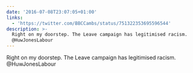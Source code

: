 ```yaml
---
date: '2016-07-08T23:07:05+01:00'
links:
  - 'https://twitter.com/BBCCambs/status/751322353695596544'
description: >-
  Right on my doorstep. The Leave campaign has legitimised racism.
  @HuwJonesLabour
---
```

Right on my doorstep. The Leave campaign has legitimised racism. @HuwJonesLabour 
